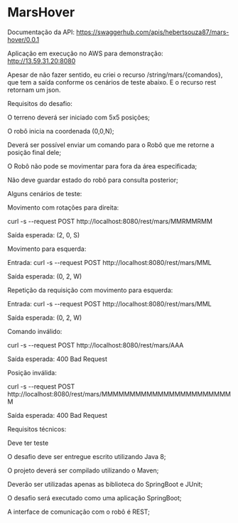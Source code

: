 # MarsHover

Documentação da API: https://swaggerhub.com/apis/hebertsouza87/mars-hover/0.0.1

Aplicação em execução no AWS para demonstração: http://13.59.31.20:8080

Apesar de não fazer sentido, eu criei o recurso /string/mars/{comandos}, que tem a saída conforme os cenários de teste abaixo. E o recurso rest retornam um json.


Requisitos do desafio:


O terreno deverá ser iniciado com 5x5 posições;

O robô inicia na coordenada (0,0,N);

Deverá ser possível enviar um comando para o Robô que me retorne a posição final dele;

O Robô não pode se movimentar para fora da área especificada;

Não deve guardar estado do robô para consulta posterior;


Alguns cenários de teste:

Movimento com rotações para direita:

curl -s --request POST http://localhost:8080/rest/mars/MMRMMRMM

Saída esperada: (2, 0, S)

Movimento para esquerda:

Entrada: curl -s --request POST http://localhost:8080/rest/mars/MML

Saída esperada: (0, 2, W)

Repetição da requisição com movimento para esquerda:

Entrada: curl -s --request POST http://localhost:8080/rest/mars/MML

Saída esperada: (0, 2, W)

Comando inválido:

curl -s --request POST http://localhost:8080/rest/mars/AAA

Saída esperada: 400 Bad Request

Posição inválida:

curl -s --request POST http://localhost:8080/rest/mars/MMMMMMMMMMMMMMMMMMMMMMMM


Saída esperada: 400 Bad Request

Requisitos técnicos:

Deve ter teste

O desafio deve ser entregue escrito utilizando Java 8;

O projeto deverá ser compilado utilizando o Maven;

Deverão ser utilizadas apenas as biblioteca do SpringBoot e JUnit;

O desafio será executado como uma aplicação SpringBoot;

A interface de comunicação com o robô é REST;
